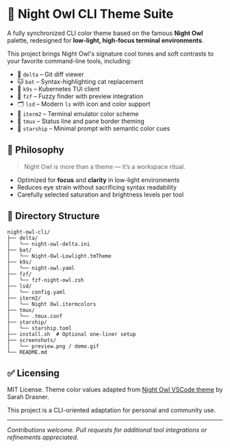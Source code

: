 # 🌙 Night Owl CLI Theme Suite

A fully synchronized CLI color theme based on the famous **Night Owl** palette, redesigned for **low-light, high-focus terminal environments**.

This project brings Night Owl's signature cool tones and soft contrasts to your favorite command-line tools, including:

- 🐙 `delta` – Git diff viewer
- 🐱 `bat` – Syntax-highlighting cat replacement
- 📡 `k9s` – Kubernetes TUI client
- 🧬 `fzf` – Fuzzy finder with preview integration
- 🗂️ `lsd` – Modern `ls` with icon and color support
- 🔮 `iterm2` – Terminal emulator color scheme
- 🧪 `tmux` – Status line and pane border theming
- 🚀 `starship` – Minimal prompt with semantic color cues

## 🎯 Philosophy
> Night Owl is more than a theme — it’s a workspace ritual.

- Optimized for **focus** and **clarity** in low-light environments
- Reduces eye strain without sacrificing syntax readability
- Carefully selected saturation and brightness levels per tool

## 📁 Directory Structure

```
night-owl-cli/
├── delta/
│   └── night-owl-delta.ini
├── bat/
│   └── Night-Owl-Lowlight.tmTheme
├── k9s/
│   └── night-owl.yaml
├── fzf/
│   └── fzf-night-owl.zsh
├── lsd/
│   └── config.yaml
├── iterm2/
│   └── Night Owl.itermcolors
├── tmux/
│   └── .tmux.conf
├── starship/
│   └── starship.toml
├── install.sh  # Optional one-liner setup
├── screenshots/
│   └── preview.png / demo.gif
└── README.md
```

## ✅ Licensing

MIT License. Theme color values adapted from [Night Owl VSCode theme](https://vscodethemes.com/e/sdras.night-owl/night-owl) by Sarah Drasner.

This project is a CLI-oriented adaptation for personal and community use.

---

_Contributions welcome. Pull requests for additional tool integrations or refinements appreciated._
